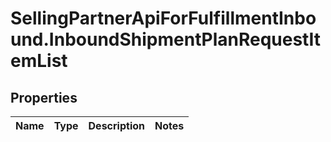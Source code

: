 # SellingPartnerApiForFulfillmentInbound.InboundShipmentPlanRequestItemList

## Properties
Name | Type | Description | Notes
------------ | ------------- | ------------- | -------------


